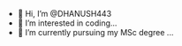 - 👋 Hi, I’m @DHANUSH443
- 👀 I’m interested in coding...
- 🌱 I’m currently pursuing my MSc degree ...

<!---
DHANUSH443/DHANUSH443 is a ✨ special ✨ repository because its `README.md` (this file) appears on your GitHub profile.
You can click the Preview link to take a look at your changes.
--->
